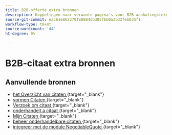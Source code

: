 ```yaml
---
title: B2B-offerte extra bronnen
description: Koppelingen naar verwante pagina's voor B2B-aanhalingstekens
source-git-commit: eac61e862279fe0884db305fbb0a3b33feb035f1
workflow-type: tm+mt
source-wordcount: '44'
ht-degree: 0%

---
```


# B2B-citaat extra bronnen

## Aanvullende bronnen

- [&#x200B; het Overzicht van citaten &#x200B;](https://experienceleague.adobe.com/docs/commerce-admin/b2b/quotes/quotes.html?lang=nl-NL){target="_blank"} 
- [&#x200B; vormen Citaten &#x200B;](https://experienceleague.adobe.com/docs/commerce-admin/b2b/quotes/configure-quotes.html?lang=nl-NL){target="_blank"} 
- [&#x200B; Verzoek om citaat &#x200B;](https://experienceleague.adobe.com/docs/commerce-admin/b2b/quotes/quote-request.html?lang=nl-NL){target="_blank"} 
- [&#x200B; onderhandelt a citaat &#x200B;](https://experienceleague.adobe.com/docs/commerce-admin/b2b/quotes/quote-price-negotiation.html?lang=nl-NL){target="_blank"} 
- [&#x200B; Mijn Citaten &#x200B;](https://experienceleague.adobe.com/docs/commerce-admin/b2b/quotes/account-dashboard-my-quotes.html?lang=nl-NL){target="_blank"} 
- [&#x200B; beheer onderhandelbare citaten &#x200B;](https://developer.adobe.com/commerce/webapi/rest/b2b/negotiable-manage/){target="_blank"} 
- [&#x200B; integreer met de module NegotiableQuote &#x200B;](https://developer.adobe.com/commerce/webapi/rest/b2b/negotiable-quote/){target="_blank"} 
